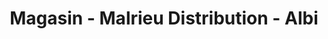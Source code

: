 ---
title: "Magasin - Malrieu Distribution - Albi"
url: /albi/magasin-malrieu-distribution-albi/
shop: électrique
---